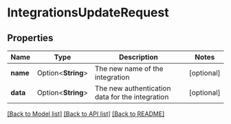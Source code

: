 # IntegrationsUpdateRequest

## Properties

Name | Type | Description | Notes
------------ | ------------- | ------------- | -------------
**name** | Option<**String**> | The new name of the integration | [optional]
**data** | Option<**String**> | The new authentication data for the integration | [optional]

[[Back to Model list]](../README.md#documentation-for-models) [[Back to API list]](../README.md#documentation-for-api-endpoints) [[Back to README]](../README.md)


